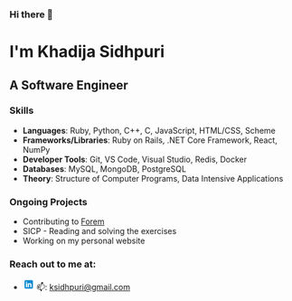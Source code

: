 ### Hi there 👋

I'm Khadija Sidhpuri
=============

## A Software Engineer

### Skills

- **Languages**: Ruby, Python, C++, C, JavaScript, HTML/CSS, Scheme
- **Frameworks/Libraries**: Ruby on Rails, .NET Core Framework, React, NumPy
- **Developer Tools**: Git, VS Code, Visual Studio, Redis, Docker
- **Databases**: MySQL, MongoDB, PostgreSQL
- **Theory**: Structure of Computer Programs, Data Intensive Applications

### Ongoing Projects

- Contributing to [Forem](https://github.com/forem)
- SICP - Reading and solving the exercises
- Working on my personal website

### Reach out to me at:
- [<img alt="Khadija Sidhpuri | LinkedIN" width="20px" src="https://raw.githubusercontent.com/Hardik0307/Hardik0307/master/assets/icons8-linkedin.svg"/>](https://www.linkedin.com/in/khadija-sidhpuri-87709316a/) 📫: ksidhpuri@gmail.com

<!--
**squarebat/squarebat** is a ✨ _special_ ✨ repository because its `README.md` (this file) appears on your GitHub profile.

Here are some ideas to get you started:

- 🔭 I’m currently working on ...
- 🌱 I’m currently learning ...
- 👯 I’m looking to collaborate on ...
- 🤔 I’m looking for help with ...
- 💬 Ask me about ...
- 📫 How to reach me: ...
- 😄 Pronouns: ...
- ⚡ Fun fact: ...
-->
